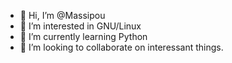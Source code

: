 - 👋 Hi, I’m @Massipou
- 👀 I’m interested in GNU/Linux
- 🌱 I’m currently learning Python
- 💞️ I’m looking to collaborate on interessant things.
